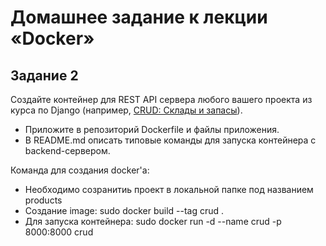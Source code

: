 # Домашнее задание к лекции «Docker»

## Задание 2

Создайте контейнер для REST API сервера любого вашего проекта из курса по Django (например, [CRUD: Склады и запасы](https://github.com/netology-code/dj-homeworks/tree/drf/3.2-crud/stocks_products)).

- Приложите в репозиторий Dockerfile и файлы приложения.
- В README.md описать типовые команды для запуска контейнера c backend-сервером.

Команда для создания docker'а:
- Необходимо созранитиь проект в локальной папке под названием products
- Создание image: sudo docker build --tag crud .
- Для запуска контейнера: sudo docker run -d --name crud -p 8000:8000 crud
